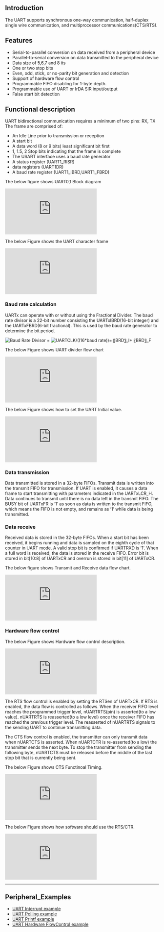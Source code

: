 


## Introduction

The UART supports synchronous one-way communication, half-duplex single wire communication, and multiprocessor communications(CTS/RTS).  


## Features 

*	Serial-to-parallel conversion on data received from a peripheral device
*	Parallel-to-serial conversion on data transmitted to the peripheral device
*	Data size of 5,6,7 and 8 its
*	One or two stop bits
*	Even, odd, stick, or no-parity bit generation and detection
*	Support of hardware flow control
*	Programmable FIFO disabling for 1-byte depth.
*	Programmable use of UART or IrDA SIR input/output
*	False start bit detection


## Functional description

UART bidirectional communication requires a minimum of two pins: RX, TX
The frame are comprised of:

*	An Idle Line prior to transmission or reception 
*	A start bit 
*	A data word (8 or 9 bits) least significant bit first
*	1, 1.5, 2 Stop bits indicating that the frame is complete 
*	The USART interface uses a baud rate generator 
*	A status register (UART1_RISR) 
*	data registers (UART1DR) 
*	A baud rate register (UART1_IBRD,UART1_FBRD)

The below figure shows UART0,1 Block diagram

![](http://wizwiki.net/wiki/lib/exe/fetch.php?media=products:w7500:peripherals:uart_block_diagram.jpg "Figure 1 UART block diagram")

The below Figure shows the UART character frame

![](http://wizwiki.net/wiki/lib/exe/fetch.php?media=products:w7500:peripherals:uart_character_frame.jpg "Figure 2 UART character frame")

### Baud rate calculation

UARTx can operate with or without using the Fractional Divider. The baud rate divisor is a 22-bit number consisting the UARTxIBRD(16-bit integer) and the UARTxFBRD(6-bit fractional).
This is used by the baud rate generator to determine the bit period.

<img src="http://latex.codecogs.com/gif.latex?Baud&space;Rate&space;Divisor&space;=" title="Baud Rate Divisor =" />      <img src="http://latex.codecogs.com/gif.latex?UARTCLK/((16*baud&space;rate))=&space;〖BRD〗_I&plus;&space;〖BRD〗_F" title="UARTCLK/((16*baud rate))= 〖BRD〗_I+ 〖BRD〗_F" />

The below Figure shows UART divider flow chart

![](http://wizwiki.net/wiki/lib/exe/fetch.php?media=products:w7500:peripherals:uart_divider_flow_chart.jpg "Figure 3 UART divider flow chart")

The below Figure shows how to set the UART Initial value.

![](http://wizwiki.net/wiki/lib/exe/fetch.php?media=products:w7500:peripherals:uart_init_flow_chart.jpg "Figure 4 UART Initial setting flow chart")

### Data transmission

Data transmitted is stored in a 32-byte FIFOs. Transmit data is written into the transmit FIFO for transmission. If UART is enabled, it causes a data frame to start transmitting with parameters indicated in the UARTxLCR_H.
Data continues to transmit until there is no data left in the transmit FIFO. The BUSY bit of UARTxFR is ‘1’ as soon as data is written to the transmit FIFO, which means the FIFO is not empty, and remains as ‘1’ while data is being transmitted. 

### Data receive

Received data is stored in the 32-byte FIFOs. When a start bit has been received, it begins running and data is sampled on the eighth cycle of that counter in UART mode. A valid stop bit is confirmed if UARTRXD is ‘1’. When a full word is received, the data is stored in the receive FIFO. Error bit is stored in bit[10:8] of UARTxCR and overrun is stored in bit[11] of UARTxCR.

The below figure shows Transmit and Receive data flow chart.

![](http://wizwiki.net/wiki/lib/exe/fetch.php?media=products:w7500:peripherals:uart_txrxdata_flow_chart.jpg "Figure 5 Transmit and Receive data flow chart")

### Hardware flow control

The below Figure shows Hardware flow control description.

![](http://wizwiki.net/wiki/lib/exe/fetch.php?media=products:w7500:peripherals:uart_hw_flow_chart.jpg "Figure 6 Hardware flow control description")

The RTS flow control is enabled by setting the RTSen of UARTxCR. If RTS is enabled, the data flow is controlled as follows.
When the receiver FIFO level reaches the programmed trigger level, nUARTRTS(pin) is asserted(to a low value). nUARTRTS is reasserted(to a low level) once the receiver FIFO has reached the previous trigger level. The reasserted of nUARTRTS signals to the sending UART to continue transmitting data.

The CTS flow control is enabled, the transmitter can only transmit data when nUARTCTS is asserted. When nUARTCTR is re-asserted(to a low) the transmitter sends the next byte. To stop the transmitter from sending the following byte, nUARTCTS must be released before the middle of the last stop bit that is currently being sent.

The below Figure shows CTS Functinoal Timing.

![](http://wizwiki.net/wiki/lib/exe/fetch.php?media=products:w7500:peripherals:uart_cts_timing.jpg "Figure 7 CTS Functional Timing")

The below Figure shows how software should use the RTS/CTR.

![](http://wizwiki.net/wiki/lib/exe/fetch.php?media=products:w7500:peripherals:uart_set_flow_chart.jpg "Figure 8 Algorithm for setting CTS/RTS flowchart")

------------------------------

## Peripheral_Examples
- [UART Interrupt example](UART-Interrupts-example.md)
- [UART Polling example](UART-Polling-example.md)
- [UART Printf example](UART-Printf-example.md)
- [UART Hardware FlowControl example](http://wizwiki.net/wiki/doku.php?id=products:w7500:peripherals:uart:flowcontrol)
